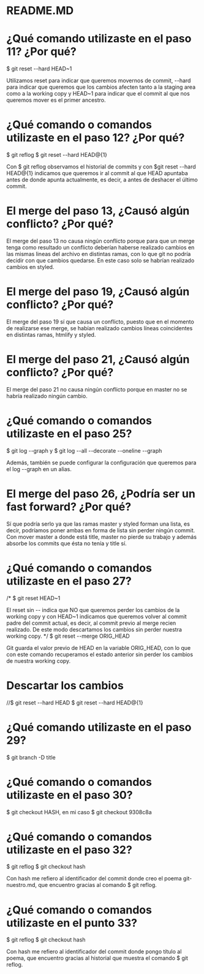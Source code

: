 # README.MD

# ¿Qué comando utilizaste en el paso 11? ¿Por qué?

$ git reset --hard HEAD~1

Utilizamos reset para indicar que queremos movernos de commit, --hard para indicar que queremos que los cambios afecten tanto 
a la staging area como a la working copy y HEAD~1 para indicar que el commit al que nos queremos mover es el primer ancestro.

# ¿Qué comando o comandos utilizaste en el paso 12? ¿Por qué?

$ git reflog
$ git reset --hard HEAD@{1}

Con $ git reflog observamos el historial de commits y con $git reset --hard HEAD@{1} indicamos que queremos ir al commit al que
HEAD apuntaba antes de donde apunta actualmente, es decir, a antes de deshacer el último commit.

# El merge del paso 13, ¿Causó algún conflicto? ¿Por qué?

El merge del paso 13 no causa ningún conflicto porque para que un merge tenga como resultado un conflicto deberían haberse realizado cambios en las mismas 
lineas del archivo en distintas ramas, con lo que git no podría decidir con que cambios quedarse. En este caso solo se habrían realizado cambios en styled.

# El merge del paso 19, ¿Causó algún conflicto? ¿Por qué?

El merge del paso 19 sí que causa un conflicto, puesto que en el momento de realizarse ese merge, se habían realizado cambios líneas coincidentes en distintas ramas, htmlify y styled.

# El merge del paso 21, ¿Causó algún conflicto? ¿Por qué?

El merge del paso 21 no causa ningún conflicto porque en master no se habría realizado ningún cambio.

# ¿Qué comando o comandos utilizaste en el paso 25?

$ git log --graph y $ git log --all --decorate --oneline --graph 

Además, también se puede configurar la configuración que queremos para el log --graph en un alias.

# El merge del paso 26, ¿Podría ser un fast forward? ¿Por qué?

Sí que podría serlo ya que las ramas master y styled forman una lista, es decir, podríamos poner ambas en forma de lista sin perder ningún commit. 
Con mover master a donde está title, master no pierde su trabajo y además absorbe los commits que ésta no tenía y title sí.

# ¿Qué comando o comandos utilizaste en el paso 27?
/*
$ git reset HEAD~1

El reset sin -- indica que NO que queremos perder los cambios de la working copy y con HEAD~1 indicamos que queremos volver al commit padre del commit 
actual, es decir, al commit previo al merge recien realizado. De este modo descartamos los cambios sin perder nuestra working copy.
*/
$ git reset --merge ORIG_HEAD

Git guarda el valor previo de HEAD en la variable ORIG_HEAD, con lo que con este comando recuperamos el estado anterior sin perder los cambios de nuestra working copy.

# Descartar los cambios

//$ git reset --hard HEAD
$ git reset --hard HEAD@{1}

# ¿Qué comando utilizaste en el paso 29? 

$ git branch -D title

# ¿Qué comando o comandos utilizaste en el paso 30?

$ git checkout HASH, en mi caso  $ git checkout 9308c8a

# ¿Qué comando o comandos utilizaste en el paso 32?

$ git reflog
$ git checkout hash

Con hash me refiero al identificador del commit donde creo el poema git-nuestro.md, que encuentro gracias al comando $ git reflog.

# ¿Qué comando o comandos utilizaste en el punto 33?

$ git reflog
$ git checkout hash

Con hash me refiero al identificador del commit donde pongo título al poema, que encuentro gracias al historial que muestra el comando $ git reflog.
